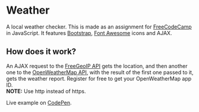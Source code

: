 # Weather

A local weather checker. This is made as an assignment for [FreeCodeCamp](https://www.freecodecamp.com/) in JavaScript. It features [Bootstrap](http://getbootstrap.com/), [Font Awesome](http://fontawesome.io/) icons and AJAX.

## How does it work?

An AJAX request to the [FreeGeoIP API](http://freegeoip.net/) gets the location, and then another one to the [OpenWeatherMap API](https://openweathermap.org/), with the result of the first one passed to it, gets the weather report. Register for free to get your OpenWeatherMap app ID.  
**NOTE:** Use http instead of https. 

Live example on [CodePen](http://codepen.io/leohajder/full/OpVZqb).
